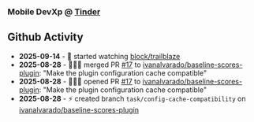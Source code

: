 ### Mobile DevXp @ [Tinder](https://medium.com/tinder)

## Github Activity
- **2025-09-14** - 👀 started watching [block/trailblaze](https://github.com/block/trailblaze)
- **2025-08-28** - 🧑🏻‍💻 merged PR [#17](https://github.com/ivanalvarado/baseline-scores-plugin/pull/17) to [ivanalvarado/baseline-scores-plugin](https://github.com/ivanalvarado/baseline-scores-plugin): "Make the plugin configuration cache compatible"
- **2025-08-28** - 🧑🏻‍💻 opened PR [#17](https://github.com/ivanalvarado/baseline-scores-plugin/pull/17) to [ivanalvarado/baseline-scores-plugin](https://github.com/ivanalvarado/baseline-scores-plugin): "Make the plugin configuration cache compatible"
- **2025-08-28** - ⚡️ created branch `task/config-cache-compatibility` on [ivanalvarado/baseline-scores-plugin](https://github.com/ivanalvarado/baseline-scores-plugin)